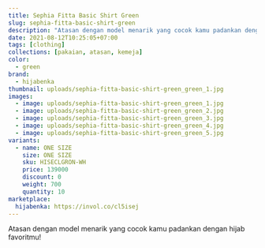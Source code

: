 ```yaml
---
title: Sephia Fitta Basic Shirt Green
slug: sephia-fitta-basic-shirt-green
description: "Atasan dengan model menarik yang cocok kamu padankan dengan hijab favoritmu!"
date: 2021-08-12T10:25:05+07:00
tags: [clothing]
collections: [pakaian, atasan, kemeja]
color:
  - green
brand:
  - hijabenka
thumbnail: uploads/sephia-fitta-basic-shirt-green_green_1.jpg
images:
  - image: uploads/sephia-fitta-basic-shirt-green_green_1.jpg
  - image: uploads/sephia-fitta-basic-shirt-green_green_2.jpg
  - image: uploads/sephia-fitta-basic-shirt-green_green_3.jpg
  - image: uploads/sephia-fitta-basic-shirt-green_green_4.jpg
  - image: uploads/sephia-fitta-basic-shirt-green_green_5.jpg
variants:
  - name: ONE SIZE
    size: ONE SIZE
    sku: HISECLGRON-WH
    price: 139000
    discount: 0
    weight: 700
    quantity: 10
marketplace:
  hijabenka: https://invol.co/cl5isej
---
```


Atasan dengan model menarik yang cocok kamu padankan dengan hijab favoritmu!
